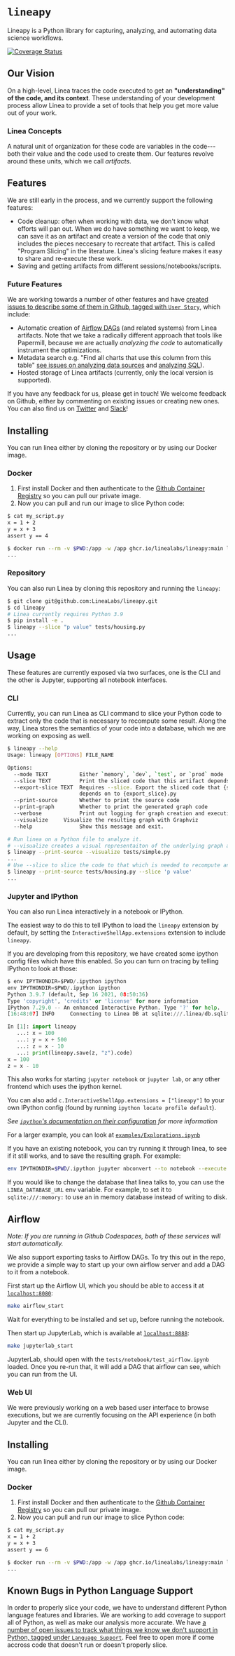 # `lineapy`

Lineapy is a Python library for capturing, analyzing, and automating data science workflows.

[![Coverage Status](https://coveralls.io/repos/github/LineaLabs/lineapy/badge.svg?t=jgH0YL)](https://coveralls.io/github/LineaLabs/lineapy)

## Our Vision

On a high-level, Linea traces the code executed to get an **"understanding" of the code, and its context**. These understanding of your development process allow Linea to provide a set of tools that help you get more value out of your work.

### Linea Concepts

A natural unit of organization for these code are variables in the code---both their value and the code used to create them. Our features revolve around these units, which we call _artifacts_.

## Features

We are still early in the process, and we currently support the following features:

- Code cleanup: often when working with data, we don't know what efforts will pan out. When we do have something we want to keep, we can save it as an artifact and create a version of the code that only includes the pieces neccesary to recreate that artifact. This is called "Program Slicing" in the literature. Linea's slicing feature makes it easy to share and re-execute these work.
- Saving and getting artifacts from different sessions/notebooks/scripts.

### Future Features

We are working towards a number of other features and have [created issues to describe some of them in Github, tagged with `User Story`](https://github.com/LineaLabs/lineapy/labels/User%20Story), which include:

- Automatic creation of [Airflow DAGs](https://github.com/LineaLabs/lineapy/issues/236) (and related systems) from Linea artifacts. Note that we take a radically different approach that tools like Papermill, because we are actually _analyzing the code_ to automatically instrument the optimizations.
- Metadata search e.g. "Find all charts that use this column from this table" [see issues on analyzing data sources](https://github.com/LineaLabs/lineapy/issues/22) and [analyzing SQL](https://github.com/LineaLabs/lineapy/issues/272)).
- Hosted storage of Linea artifacts (currently, only the local version is supported).

If you have any feedback for us, please get in touch! We welcome feedback on Github, either by commenting on existing issues or creating new ones. You can also find us on [Twitter](https://twitter.com/linealabs) and [Slack](https://lineacommunity.slack.com/)!

## Installing

You can run linea either by cloning the repository or by using our Docker image.

### Docker

1. First install Docker and then authenticate to the [Github Container Registry](https://docs.github.com/en/packages/working-with-a-github-packages-registry/working-with-the-container-registry#authenticating-to-the-container-registry)
   so you can pull our private image.
2. Now you can pull and run our image to slice Python code:

```bash
$ cat my_script.py
x = 1 + 2
y = x + 3
assert y == 4

$ docker run --rm -v $PWD:/app -w /app ghcr.io/linealabs/lineapy:main lineapy my_script.py --print-graph
...
```

### Repository

You can also run Linea by cloning this repository and running the `lineapy`:

```bash
$ git clone git@github.com:LineaLabs/lineapy.git
$ cd lineapy
# Linea currently requires Python 3.9
$ pip install -e .
$ lineapy --slice "p value" tests/housing.py
...
```

## Usage

These features are currently exposed via two surfaces, one is the CLI and the other is Jupyter, supporting all notebook interfaces.

### CLI

Currently, you can run Linea as CLI command to slice your Python code to extract
only the code that is necessary to recompute some result. Along the way, Linea
stores the semantics of your code into a database, which we are working on exposing
as well.

```bash
$ lineapy --help
Usage: lineapy [OPTIONS] FILE_NAME

Options:
  --mode TEXT          Either `memory`, `dev`, `test`, or `prod` mode
  --slice TEXT         Print the sliced code that this artifact depends on
  --export-slice TEXT  Requires --slice. Export the sliced code that {slice}
                       depends on to {export_slice}.py
  --print-source       Whether to print the source code
  --print-graph        Whether to print the generated graph code
  --verbose            Print out logging for graph creation and execution
  --visualize     Visualize the resulting graph with Graphviz
  --help               Show this message and exit.

# Run linea on a Python file to analyze it.
# --visualize creates a visual representaiton of the underlying graph and displays it
$ lineapy --print-source --visualize tests/simple.py
...
# Use --slice to slice the code to that which is needed to recompute an artifact
$ lineapy --print-source tests/housing.py --slice 'p value'
...
```

### Jupyter and IPython

You can also run Linea interactively in a notebook or IPython.

The easiest way to do this to tell IPython to load the `lineapy` extension
by default, by setting the `InteractiveShellApp.extensions` extension to include
`lineapy`.

If you are developing from this repository, we have created some ipython config files
which have this enabled. So you can turn on tracing by telling IPython to look
at those:

```python
$ env IPYTHONDIR=$PWD/.ipython ipython
env IPYTHONDIR=$PWD/.ipython ipython
Python 3.9.7 (default, Sep 16 2021, 08:50:36)
Type 'copyright', 'credits' or 'license' for more information
IPython 7.29.0 -- An enhanced Interactive Python. Type '?' for help.
[16:48:07] INFO     Connecting to Linea DB at sqlite:///.linea/db.sqlite

In [1]: import lineapy
   ...: x = 100
   ...: y = x + 500
   ...: z = x - 10
   ...: print(lineapy.save(z, "z").code)
x = 100
z = x - 10
```

This also works for starting `jupyter notebook` or `jupyter lab`, or any other
frontend which uses the ipython kernel.

You can also add `c.InteractiveShellApp.extensions = ["lineapy"]`
to your own IPython config (found by running `ipython locate profile default`).

_See [`ipython`'s documentation on their configuration](https://ipython.readthedocs.io/en/stable/config/intro.html) for more information_

For a larger example, you can look at [`examples/Explorations.ipynb`](./examples/Explorations.ipynb)

If you have an existing notebook, you can try running it through linea, to see if it
still works, and to save the resulting graph. For example:

```bash
env IPYTHONDIR=$PWD/.ipython jupyter nbconvert --to notebook --execute examples/Explorations.ipynb --inplace --allow-errors
```

If you would like to change the database that linea talks to, you can use the
`LINEA_DATABASE_URL` env variable. For example, to set it to `sqlite:///:memory:`
to use an in memory database instead of writing to disk.

## Airflow

_Note: If you are running in Github Codespaces, both of these services will start automatically._

We also support exporting tasks to Airflow DAGs. To try this out in the repo,
we provide a simple way to start up your own airflow server and add a DAG to
it from a notebook.

First start up the Airflow UI, which you should be able to access it at [`localhost:8080`](http://localhost:8080):

```bash
make airflow_start
```

Wait for everything to be installed and set up, before running the notebook.

Then start up JupyterLab, which is available at [`localhost:8888`](http://localhost:8888):

```bash
make jupyterlab_start
```

JupyterLab, should open with the `tests/notebook/test_airflow.ipynb` loaded.
Once you re-run that, it will add a DAG that airflow can see, which you can run from the UI.

### Web UI

We were previously working on a web based user interface to browse executions, but we are currently focusing on the API experience (in both Jupyter and the CLI).

## Installing

You can run linea either by cloning the repository or by using our Docker image.

### Docker

1. First install Docker and then authenticate to the [Github Container Registry](https://docs.github.com/en/packages/working-with-a-github-packages-registry/working-with-the-container-registry#authenticating-to-the-container-registry)
   so you can pull our private image.
2. Now you can pull and run our image to slice Python code:

```bash
$ cat my_script.py
x = 1 + 2
y = x + 3
assert y == 6

$ docker run --rm -v $PWD:/app -w /app ghcr.io/linealabs/lineapy:main lineapy my_script.py --print-graph
...
```

## Known Bugs in Python Language Support

In order to properly slice your code, we have to understand different Python language features and libraries. We are working to add coverage to support all of Python, as well as make our analysis more accurate. We have [a number of open issues to track what things we know we don't support in Python, tagged under `Language Support`](https://github.com/LineaLabs/lineapy/labels/Language%20Support). Feel free to open more if come accross code that doesn't run or doesn't properly slice.
